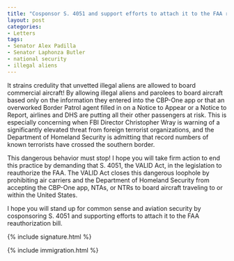 ```yaml
---
title: "Cosponsor S. 4051 and support efforts to attach it to the FAA reauthorization bill"
layout: post
categories:
- Letters
tags: 
- Senator Alex Padilla
- Senator Laphonza Butler
- national security
- illegal aliens
---
```


It strains credulity that unvetted illegal aliens are allowed to board commercial aircraft! By allowing illegal aliens and parolees to board aircraft based only on the information they entered into the CBP-One app or that an overworked Border Patrol agent filled in on a Notice to Appear or a Notice to Report, airlines and DHS are putting all their other passengers at risk. This is especially concerning when FBI Director Christopher Wray is warning of a significantly elevated threat from foreign terrorist organizations, and the Department of Homeland Security is admitting that record numbers of known terrorists have crossed the southern border.

This dangerous behavior must stop! I hope you will take firm action to end this practice by demanding that S. 4051, the VALID Act, in the legislation to reauthorize the FAA. The VALID Act closes this dangerous loophole by prohibiting air carriers and the Department of Homeland Security from accepting the CBP-One app, NTAs, or NTRs to board aircraft traveling to or within the United States.

I hope you will stand up for common sense and aviation security by cosponsoring S. 4051 and supporting efforts to attach it to the FAA reauthorization bill.

{% include signature.html %}

{% include immigration.html %}

